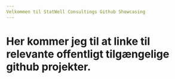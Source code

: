 ```yaml
---
Velkommen til StatWell Consultings Github Showcasing
---
```


# Her kommer jeg til at linke til relevante offentligt tilgængelige github projekter.
